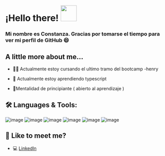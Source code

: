 
<h1> ¡Hello there! <img src="https://user-images.githubusercontent.com/90390639/160401796-1eb51cd8-157d-43ca-b5a1-295b9d7b0eec.png" width="50"/>   </h1>   

<h3>Mi nombre es Constanza. Gracias por tomarse el tiempo para ver mi perfil de GitHub 😄 </h3>
 
<h2>A little more about me...</h2>

- 👩‍💻 Actualmente estoy cursando el ultimo tramo del bootcamp -henry

- 🌱 Actualmente estoy aprendiendo typescript

- 🍎Mentalidad de principiante ( abierto al aprendizaje )

<!--
### Hello there 👋

**CMara14/CMara14** is a ✨ _special_ ✨ repository because its `README.md` (this file) appears on your GitHub profile.

Here are some ideas to get you started:

- 🔭 I’m currently working on ...
- 🌱 I’m currently learning ...
- 👯 I’m looking to collaborate on ...
- 🤔 I’m looking for help with ...
- 💬 Ask me about ...
- ⚡ Fun fact: ...


 


<img src="https://user-images.githubusercontent.com/90390639/160348369-e11fad86-fe9c-44bc-8139-ac1df38e0545.png" width="500"/>
-->

<h2>🛠 Languages & Tools:</h2>

![image](https://user-images.githubusercontent.com/90390639/160342967-b3a0cf26-538d-46eb-82b8-0dcde396bec6.png)
![image](https://user-images.githubusercontent.com/90390639/160343052-08b8b60a-e58a-4123-8b7f-a9872a3b29f1.png)
![image](https://user-images.githubusercontent.com/90390639/160343071-c1df8e00-a3e4-4ba3-afc1-d880d58a1a3d.png)
![image](https://user-images.githubusercontent.com/90390639/160343093-c6166790-bcfa-4955-b1fb-be0e88c53842.png)
![image](https://user-images.githubusercontent.com/90390639/160343113-bf5a12f7-0f8e-49ab-926c-90969b320000.png)
![image](https://user-images.githubusercontent.com/90390639/160343138-8a659e9b-7d5c-4369-89cd-f234b8b97d5a.png)


<h2>📧 Like to meet me?</h2>

- 💻 [LinkedIn](https://www.linkedin.com/in/constanza-mara%C3%B1on/)


